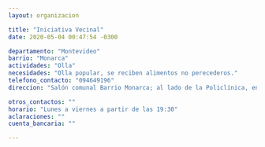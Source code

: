```yaml
---
layout: organizacion

title: "Iniciativa Vecinal"
date: 2020-05-04 00:47:54 -0300

departamento: "Montevideo"
barrio: "Monarca"
actividades: "Olla"
necesidades: "Olla popular, se reciben alimentos no perecederos."
telefono_contacto: "094649196"
direccion: "Salón comunal Barrio Monarca; al lado de la Policlínica, en la calle Pasaje Central y la Calle 4, cerca de ruta 8.  "

otros_contactos: ""
horario: "Lunes a viernes a partir de las 19:30"
aclaraciones: ""
cuenta_bancaria: ""

---
```

